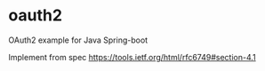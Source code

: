 # oauth2
OAuth2 example for Java Spring-boot

Implement from spec https://tools.ietf.org/html/rfc6749#section-4.1
